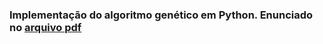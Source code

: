 ### Implementação do algoritmo genético em Python. Enunciado no [arquivo pdf](https://github.com/LuizMartendal/algoritmo-genetico-python/blob/main/Trabalho%203_AlgoritmosGeneticos.pdf)
